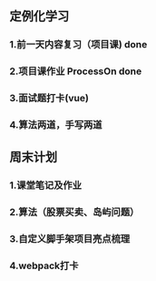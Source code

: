 ## 定例化学习 
### 1.前一天内容复习（项目课) done
### 2.项目课作业 ProcessOn done
### 3.面试题打卡(vue) 
### 4.算法两道，手写两道 

## 周末计划
### 1.课堂笔记及作业
### 2.算法（股票买卖、岛屿问题）
### 3.自定义脚手架项目亮点梳理
### 4.webpack打卡

